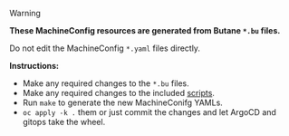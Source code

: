 > [!WARNING]
> **These MachineConfig resources are generated from Butane `*.bu` files.**
>
> Do not edit the MachineConfig `*.yaml` files directly.

**Instructions:**

* Make any required changes to the `*.bu` files.
* Make any required changes to the included [scripts](../scripts/).
* Run `make` to generate the new MachineConifg YAMLs.
* `oc apply -k .` them or just commit the changes and let ArgoCD and gitops take the wheel.
